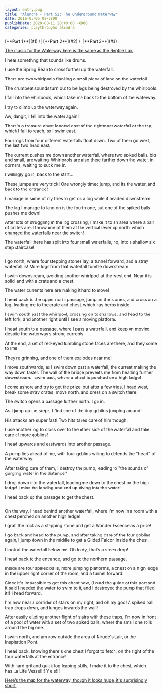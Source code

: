 ```yaml
---
layout: entry.pug
title: "Alundra - Part 52: The Underground Waterway"
date: 2016-03-05 09-0800
publishDate: 2020-08-11 20:00:00 -0800
categories: playthroughs alundra
---
```


<p class="entry-partination" markdown="1">[**Part 1**](#1) \| [**Part 2**](#2) \| [**Part 3**](#3)</p>

<a name="1"></a>

<a href="https://www.youtube.com/watch?v=BSv5x-6OWVY">The music for the Waterway here is the same as the Reptile Lair.</a>

I hear something that sounds like drums.

I use the Spring Bean to cross further up the waterfall.

There are two whirlpools flanking a small piece of land on the waterfall.

The drumbeat sounds turn out to be logs being destroyed by the whirlpools.

I fall into the whirlpools, which take me back to the bottom of the waterway.

I try to climb up the waterway again.

Aw, dangit, I fell into the water again!

There's a treasure chest located east of the rightmost waterfall at the top, which I fail to reach, so I swim east.

Four logs from four different waterfalls float down. Two of them go west, the last two head east.

The current pushes me down another waterfall, where two spiked balls, big and small, are waiting. Whirlpools are also there farther down the water, in corners, waiting to suck me in.

I willingly go in, back to the start...

These jumps are very trick! One wrongly timed jump, and its the water, and back to the entrance!

I manage in some of my tries to get on a log while it headed downstream.

The log I manage to land on is the fourth one, but one of the spiked balls pushes me down!

After lots of struggling in the log crossing, I make it to an area where a pair of crates are. I throw one of them at the vertical lever up north, which changed the waterfalls near the switch!

The waterfall there has split into four small waterfalls, no, into a shallow six step staircase!

<a name="2"></a>

---

I go north, where four stepping stones lay, a tunnel forward, and a stray waterfall is! More logs from that waterfall tumble downstream.

I swim downstream, avoiding another whirlpool at the west end. Near it is solid land with a crate and a chest.

The water currents here are making it hard to move!

I head back to the upper north passage, jump on the stones, and cross on a log, leading me to the crate and chest, which has herbs inside.

I swim south past the whirlpool, crossing on to shallows, and head to the left fork, and another right until I see a moving platform.

I head south to a passage, where I pass a waterfall, and keep on moving despite the waterway's strong currents.

At the end, a set of red-eyed tumbling stone faces are there, and they come to life!

They're grinning, and one of them explodes near me!

I move southwards, as I swim down past a waterfall, the current making the way down faster. The wall of the bridge prevents me from heading further downstream. I swim east, where a chest is perched on a high ledge!

I come ashore and try to get the prize, but after a few tries, I head west, break some stray crates, move north, and press on a switch there.

The switch opens a passage further north. I go in.

As I jump up the steps, I find one of the tiny goblins jumping around!

His attacks are super fast! Two hits takes care of him though.

I use another log to cross over to the other side of the waterfall and take care of more goblins!

I head upwards and eastwards into another passage.

A pump lies ahead of me, with four goblins willing to defends the "heart" of the waterway.

After taking care of them, I destroy the pump, leading to "the sounds of gurgling water in the distance."

I drop down into the waterfall, leading me down to the chest on the high ledge! I miss the landing and end up diving into the water!

I head back up the passage to get the chest.

<a name="3"></a>

---

On the way, I head behind another waterfall, where I'm now in a room with a chest perched on another high ledge!

I grab the rock as a stepping stone and get a Wonder Essence as a prize!

I go back and head to the pump, and after taking care of the four goblins again, I jump down in the middle to get a Gilded Falcon inside the chest.

I look at the waterfall below me. Oh lordy, that's a steep drop!

I head back to the entrance, and go to the northern passage.

Inside are four spiked balls, more jumping platforms, a chest on a high ledge in the upper right corner of the room, and a tunnel forward.

Since it's impossible to get this chest now, (I read the guide at this part and it said I needed the water to swim to it, and I destroyed the pump that filled it!) I head forward.

I'm now near a corridor of stairs on my right, and oh my god! A spiked ball trap drops down, and lunges towards the wall!

After easily eluding another flight of stairs with these traps, I'm now in front of a pool of water with a set of two spiked balls, where the small one rolls around the big one.

I swim north, and am now outside the area of Nirude's Lair, or the Inspiration Point.

I head back, knowing there's one chest I forgot to fetch, on the right of the four waterfalls at the entrance!

With hard grit and quick log leaping skills, I make it to the chest, which has...a Life Vessel!!! Y e s!!!

<a href="http://vgmaps.com/Atlas/PSX/Alundra-UndergroundWaterway.png">Here's the map for the waterway, though it looks huge, it's surprisingly short.</a>